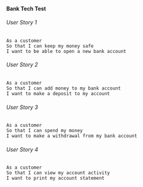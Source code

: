 #### Bank Tech Test

###### User Story 1
```
As a customer
So that I can keep my money safe
I want to be able to open a new bank account
```
###### User Story 2
```
As a customer
So that I can add money to my bank account
I want to make a deposit to my account
```
###### User Story 3
```
As a customer
So that I can spend my money
I want to make a withdrawal from my bank account
```
###### User Story 4
```
As a customer
So that I can view my account activity
I want to print my account statement
```
